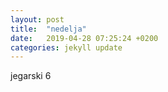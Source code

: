 ```yaml
---
layout: post
title:  "nedelja"
date:   2019-04-28 07:25:24 +0200
categories: jekyll update
---
```



jegarski 6  